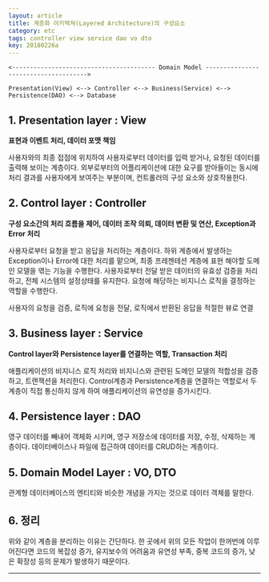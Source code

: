 ```yaml
---
layout: article
title: 계층화 아키텍쳐(Layered Architecture)의 구성요소
category: etc
tags: controller view service dao vo dto
key: 20180226a
---
```

<!--more-->

```
<---------------------------------------- Domain Model ------------------------------------->

Presentation(View) <--> Controller <--> Business(Service) <--> Persistence(DAO) <--> Database
```

## 1. Presentation layer : View

**표현과 이벤트 처리, 데이터 포맷 책임**

사용자와의 최종 접점에 위치하여 사용자로부터 데이터를 입력 받거나, 요청된 데이터를 출력해 보이는 계층이다.
외부로부터의 어플리케이션에 대한 요구를 받아들이는 동시에 처리 결과를 사용자에게 보여주는 부분이며, 컨트롤러의 구성 요소와 상호작용한다.

## 2. Control layer : Controller

**구성 요소간의 처리 흐름을 제어, 데이터 조작 의뢰, 데이터 변환 및 연산, Exception과 Error 처리**

사용자로부터 요청을 받고 응답을 처리하는 계층이다.
하위 계층에서 발생하는 Exception이나 Error에 대한 처리를 맡으며, 최종 프레젠테션 계층에 표현 해야할 도메인 모델을 엮는 기능을 수행한다. 사용자로부터 전달 받은 데이터의 유효성 검증을 처리하고, 전체 시스템의 설정상태를 유지한다. 요청에 해당하는 비지니스 로직을 결정하는 역할을 수행한다.

사용자의 요청을 검증, 로직에 요청을 전달, 로직에서 반환된 응답을 적절한 뷰로 연결

## 3. Business layer : Service

**Control layer와 Persistence layer를 연결하는 역할, Transaction 처리**

애플리케이션의 비지니스 로직 처리와 비지니스와 관련된 도메인 모델의 적합성을 검증하고, 트랜잭션을 처리한다. Control계층과 Persistence계층을 연결하는 역할로서 두 계층이 직접 통신하지 않게 하여 애플리케이션의 유연성을 증가시킨다.

## 4. Persistence layer : DAO

영구 데이터를 빼내어 객체화 시키며, 영구 저장소에 데이터를 저장, 수정, 삭제하는 계층이다. 데이터베이스나 파일에 접근하여 데이터를 CRUD하는 계층이다.

## 5. Domain Model Layer : VO, DTO

관계형 데이터베이스의 엔티티와 비슷한 개념을 가지는 것으로 데이터 객체를 말한다.

## 6. 정리

위와 같이 계층을 분리하는 이유는 간단하다. 한 곳에서 위의 모든 작업이 한꺼번에 이루어진다면 코드의 복잡성 증가, 유지보수의 어려움과 유연성 부족, 중복 코드의 증가, 낮은 확장성 등의 문제가 발생하기 때문이다.

---
